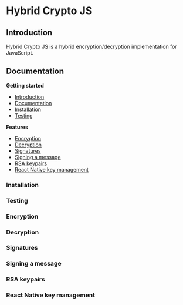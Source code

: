 # Hybrid Crypto JS

## Introduction
<a name="introduction" />

Hybrid Crypto JS is a hybrid encryption/decryption implementation for JavaScript.

## Documentation
<a name="documentation" />

**Getting started**
- [Introduction](#introduction)
- [Documentation](#documentation)
- [Installation](#installation)
- [Testing](#testing)

**Features**
- [Encryption](#encryption)
- [Decryption](#decryption)
- [Signatures](#signatures)
- [Signing a message](#signing-a-message)
- [RSA keypairs](#rsa-keypairs)
- [React Native key management](#rn-key-management)

### Installation
<a name="installation" />

### Testing
<a name="testing" />

### Encryption
<a name="encryption" />

### Decryption
<a name="decryption" />

### Signatures
<a name="signatures" />

### Signing a message
<a name="signing-a-message" />

### RSA keypairs
<a name="rsa-keypairs" />

### React Native key management
<a name="rn-key-management" />
